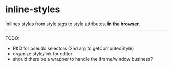 inline-styles
=============

Inilines styles from style tags to style attributes, **in the browser**.


-----------------------------------------------
TODO:

* R&D for pseudo selectors (2nd arg to getComputedStyle)
* organize style/link for editor
* should there be a wrapper to handle the iframe/window business?
